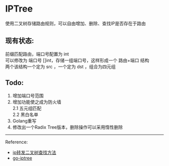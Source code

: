 # IPTree

使用二叉树存储路由规则，可以自由增加、删除、查找IP是否存在于路由


## 现有状态:

前缀匹配路由，端口号配置为 int  
可以修改为 端口号 []int，存储一组端口号，这样形成一个 路由+端口 结构  
两个该结构一个定为 src ，一个定为 dst ，组合为四元组  

## Todo:

 1. 增加端口号范围  
 2. 增加功能使之成为防火墙  
 2.1 五元组匹配  
 2.2 黑白名单  
 3. Golang重写  
 4. 修改出一个Radix Tree版本，删除操作可以采用惰性删除  

___

Reference:
* [ip转发二叉树查找方法](http://www.cnblogs.com/letusrock/p/4321983.html)
* [go-iptree](https://github.com/zmap/go-iptree)